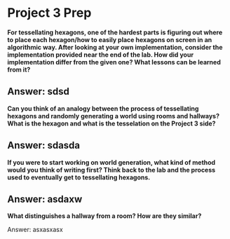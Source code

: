 # Project 3 Prep

**For tessellating hexagons, one of the hardest parts is figuring out where to place each hexagon/how to easily place
hexagons on screen in an algorithmic way.
After looking at your own implementation, consider the implementation provided near the end of the lab.
How did your implementation differ from the given one? What lessons can be learned from it?**

Answer:
sdsd
-----

**Can you think of an analogy between the process of tessellating hexagons and randomly generating a world using rooms
and hallways?
What is the hexagon and what is the tesselation on the Project 3 side?**

Answer:
sdasda
-----
**If you were to start working on world generation, what kind of method would you think of writing first?
Think back to the lab and the process used to eventually get to tessellating hexagons.**

Answer:
asdaxw
-----
**What distinguishes a hallway from a room? How are they similar?**

Answer:
asxasxasx